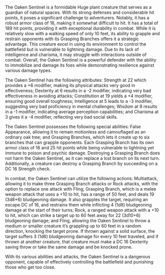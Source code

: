 The Oaken Sentinel is a formidable Huge plant creature that serves as a guardian of natural spaces. With its strong defenses and considerable hit points, it poses a significant challenge to adventurers. Notably, it has a robust armor class of 16, making it somewhat difficult to hit. It has a total of 189 hit points, providing it with exceptional durability in combat. While it is relatively slow with a walking speed of only 10 feet, its ability to grapple and restrain opponents with its Grasping Branches offers it a strategic advantage. This creature excel in using its environment to control the battlefield but is vulnerable to lightning damage. Due to its lack of intelligence and charisma, it may struggle with interactions outside of combat. Overall, the Oaken Sentinel is a powerful defender with the ability to immobilize and damage its foes while demonstrating resilience against various damage types.

The Oaken Sentinel has the following attributes: Strength at 22 which provides a +6 modifier, making its physical attacks very good in effectiveness; Dexterity at 6 results in a -2 modifier, indicating very bad effectiveness in avoiding attacks; Constitution at 19 yields a +4 modifier, ensuring good overall toughness; Intelligence at 5 leads to a -3 modifier, suggesting very bad proficiency in mental challenges; Wisdom at 8 results in a -1 modifier, indicating average perception capabilities; and Charisma at 3 gives it a -4 modifier, reflecting very bad social skills.

The Oaken Sentinel possesses the following special abilities: False Appearance, allowing it to remain motionless and camouflaged as an ordinary oak tree; and Grasping Branches, which lets it create up to six branches that can grapple opponents. Each Grasping Branch has its own armor class of 16 and 25 hit points while being vulnerable to lightning yet immune to poison and psychic damage. Destroying a Grasping Branch does not harm the Oaken Sentinel, as it can replace a lost branch on its next turn. Additionally, a creature can destroy a Grasping Branch by succeeding on a DC 16 Strength check.

In combat, the Oaken Sentinel can utilize the following actions: Multiattack, allowing it to make three Grasping Branch attacks or Rock attacks, with the option to replace one attack with Fling; Grasping Branch, which is a melee weapon attack that uses a +10 to hit, has a range of 50 feet, and deals 19 (3d8+6) bludgeoning damage. It also grapples the target, requiring an escape DC of 16, and restrains them while inflicting 4 (1d8) bludgeoning damage at the start of their turns; Rock, a ranged weapon attack with a +10 to hit, which can strike a target up to 60 feet away for 22 (3d10+6) bludgeoning damage; and Fling, allowing the Oaken Sentinel to throw a medium or smaller creature it’s grappling up to 60 feet in a random direction, knocking the target prone. If thrown against a solid surface, the target suffers 3 (1d6) bludgeoning damage for every 10 feet traveled, and if thrown at another creature, that creature must make a DC 16 Dexterity saving throw or take the same damage and be knocked prone. 

With its various abilities and attacks, the Oaken Sentinel is a dangerous opponent, capable of effectively controlling the battlefield and punishing those who get too close.